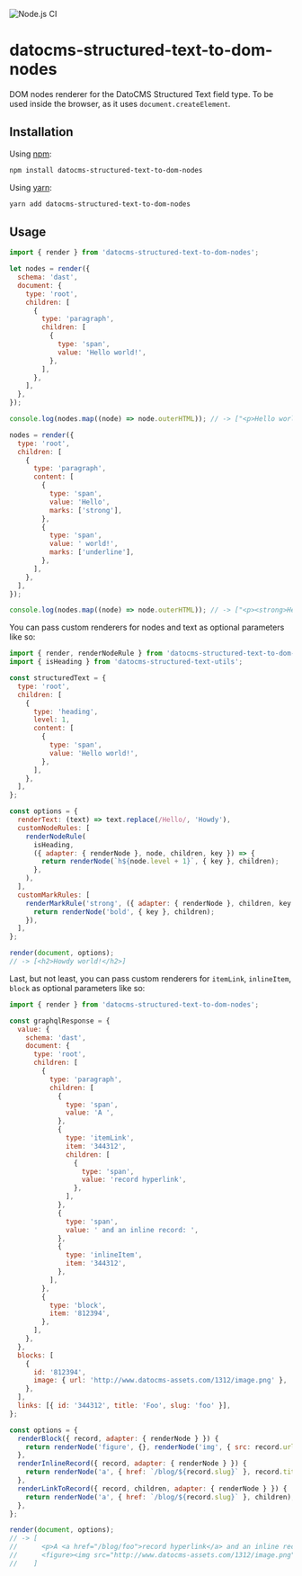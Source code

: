 ![Node.js CI](https://github.com/datocms/structured-text/workflows/Node.js%20CI/badge.svg)

# datocms-structured-text-to-dom-nodes

DOM nodes renderer for the DatoCMS Structured Text field type. To be used inside the browser, as it uses `document.createElement`.

## Installation

Using [npm](http://npmjs.org/):

```sh
npm install datocms-structured-text-to-dom-nodes
```

Using [yarn](https://yarnpkg.com/):

```sh
yarn add datocms-structured-text-to-dom-nodes
```

## Usage

```javascript
import { render } from 'datocms-structured-text-to-dom-nodes';

let nodes = render({
  schema: 'dast',
  document: {
    type: 'root',
    children: [
      {
        type: 'paragraph',
        children: [
          {
            type: 'span',
            value: 'Hello world!',
          },
        ],
      },
    ],
  },
});

console.log(nodes.map((node) => node.outerHTML)); // -> ["<p>Hello world!</p>"]

nodes = render({
  type: 'root',
  children: [
    {
      type: 'paragraph',
      content: [
        {
          type: 'span',
          value: 'Hello',
          marks: ['strong'],
        },
        {
          type: 'span',
          value: ' world!',
          marks: ['underline'],
        },
      ],
    },
  ],
});

console.log(nodes.map((node) => node.outerHTML)); // -> ["<p><strong>Hello</strong><u> world!</u></p>"]
```

You can pass custom renderers for nodes and text as optional parameters like so:

```javascript
import { render, renderNodeRule } from 'datocms-structured-text-to-dom-nodes';
import { isHeading } from 'datocms-structured-text-utils';

const structuredText = {
  type: 'root',
  children: [
    {
      type: 'heading',
      level: 1,
      content: [
        {
          type: 'span',
          value: 'Hello world!',
        },
      ],
    },
  ],
};

const options = {
  renderText: (text) => text.replace(/Hello/, 'Howdy'),
  customNodeRules: [
    renderNodeRule(
      isHeading,
      ({ adapter: { renderNode }, node, children, key }) => {
        return renderNode(`h${node.level + 1}`, { key }, children);
      },
    ),
  ],
  customMarkRules: [
    renderMarkRule('strong', ({ adapter: { renderNode }, children, key }) => {
      return renderNode('bold', { key }, children);
    }),
  ],
};

render(document, options);
// -> [<h2>Howdy world!</h2>]
```

Last, but not least, you can pass custom renderers for `itemLink`, `inlineItem`, `block` as optional parameters like so:

```javascript
import { render } from 'datocms-structured-text-to-dom-nodes';

const graphqlResponse = {
  value: {
    schema: 'dast',
    document: {
      type: 'root',
      children: [
        {
          type: 'paragraph',
          children: [
            {
              type: 'span',
              value: 'A ',
            },
            {
              type: 'itemLink',
              item: '344312',
              children: [
                {
                  type: 'span',
                  value: 'record hyperlink',
                },
              ],
            },
            {
              type: 'span',
              value: ' and an inline record: ',
            },
            {
              type: 'inlineItem',
              item: '344312',
            },
          ],
        },
        {
          type: 'block',
          item: '812394',
        },
      ],
    },
  },
  blocks: [
    {
      id: '812394',
      image: { url: 'http://www.datocms-assets.com/1312/image.png' },
    },
  ],
  links: [{ id: '344312', title: 'Foo', slug: 'foo' }],
};

const options = {
  renderBlock({ record, adapter: { renderNode } }) {
    return renderNode('figure', {}, renderNode('img', { src: record.url }));
  },
  renderInlineRecord({ record, adapter: { renderNode } }) {
    return renderNode('a', { href: `/blog/${record.slug}` }, record.title);
  },
  renderLinkToRecord({ record, children, adapter: { renderNode } }) {
    return renderNode('a', { href: `/blog/${record.slug}` }, children);
  },
};

render(document, options);
// -> [
//      <p>A <a href="/blog/foo">record hyperlink</a> and an inline record: <a href="/blog/foo">Foo</a></p>,
//      <figure><img src="http://www.datocms-assets.com/1312/image.png" /></figure>
//    ]
```
